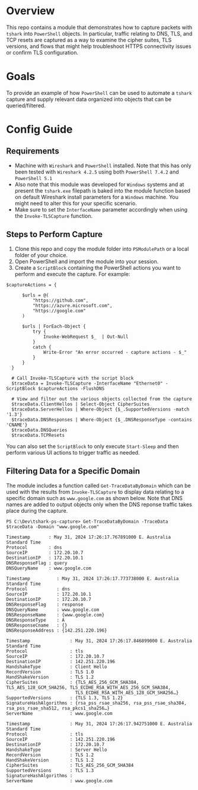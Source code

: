 # Overview
This repo contains a module that demonstrates how to capture packets with `tshark` into `PowerShell` objects.  In particular, traffic relating to DNS, TLS, and TCP resets are captured as a way to examine the cipher suites, TLS versions, and flows that might help troubleshoot HTTPS connectivity issues or confirm TLS configuration.
# Goals
To provide an example of how `PowerShell` can be used to automate a `tshark` capture and supply relevant data organized into objects that can be queried/filtered.
# Config Guide
## Requirements
- Machine with `Wireshark` and `PowerShell` installed. Note that this has only been tested with `Wireshark 4.2.5` using both `PowerShell 7.4.2` and `PowerShell 5.1`
- Also note that this module was developed for `Windows` systems and at present the `tshark.exe` filepath is baked into the module function based on default Wireshark install parameters for a `Windows` machine.  You might need to alter this for your specific scenario.
- Make sure to set the `InterfaceName` parameter accordingly when using the `Invoke-TLSCapture` function.

## Steps to Perform Capture
1. Clone this repo and copy the module folder into `PSModulePath` or a local folder of your choice.
1. Open PowerShell and import the module into your session.
1. Create a `ScriptBlock` containing the PowerShell actions you want to perform and execute the capture.  For example:
  ```
  $captureActions = {

        $urls = @(
            "https://github.com",
            "https://azure.microsoft.com",
            "https://google.com"
        )

        $urls | ForEach-Object {
            try {
                Invoke-WebRequest $_  | Out-Null
            }
            catch {
                Write-Error "An error occurred - capture actions - $_"
            }
        }
    }

    # Call Invoke-TLSCapture with the script block
    $traceData = Invoke-TLSCapture -InterfaceName "Ethernet0" -ScriptBlock $captureActions -FlushDNS

    # View and filter out the various objects collected from the capture
    $traceData.ClientHellos | Select-Object CipherSuites
    $traceData.ServerHellos | Where-Object {$_.SupportedVersions -match '1.3'}
    $traceData.DNSResponses | Where-Object {$_.DNSResponseType -contains 'CNAME'}
    $traceData.DNSQueries
    $traceData.TCPResets

  ```
You can also set the `ScriptBlock` to only execute `Start-Sleep` and then perform various UI actions to trigger traffic as needed.

## Filtering Data for a Specific Domain
The module includes a function called `Get-TraceDataByDomain` which can be used with the results from `Invoke-TLSCapture` to display data relating to a specific domain such as `www.google.com` as shown below.  Note that DNS names are added to output objects only when the DNS reponse traffic takes place during the capture.

```
PS C:\Dev\tshark-ps-capture> Get-TraceDataByDomain -TraceData $traceData -Domain "www.google.com"

Timestamp       : May 31, 2024 17:26:17.767891000 E. Australia Standard Time
Protocol        : dns
SourceIP        : 172.20.10.7
DestinationIP   : 172.20.10.1
DNSResponseFlag : query
DNSQueryName    : www.google.com

Timestamp          : May 31, 2024 17:26:17.773738000 E. Australia Standard Time
Protocol           : dns
SourceIP           : 172.20.10.1
DestinationIP      : 172.20.10.7
DNSResponseFlag    : response
DNSQueryName       : www.google.com
DNSResponseName    : {www.google.com}
DNSResponseType    : A
DNSResponseCname   : {}
DNSResponseAddress : {142.251.220.196}

Timestamp               : May 31, 2024 17:26:17.846899000 E. Australia Standard Time
Protocol                : tls
SourceIP                : 172.20.10.7
DestinationIP           : 142.251.220.196
HandshakeType           : Client Hello
RecordVersion           : TLS 1.0
HandShakeVersion        : TLS 1.2
CipherSuites            : {TLS_AES_256_GCM_SHA384, TLS_AES_128_GCM_SHA256, TLS_ECDHE_RSA_WITH_AES_256_GCM_SHA384,
                          TLS_ECDHE_RSA_WITH_AES_128_GCM_SHA256…}
SupportedVersions       : {TLS 1.3, TLS 1.2}
SignatureHashAlgorithms : {rsa_pss_rsae_sha256, rsa_pss_rsae_sha384, rsa_pss_rsae_sha512, rsa_pkcs1_sha256…}
ServerName              : www.google.com

Timestamp               : May 31, 2024 17:26:17.942751000 E. Australia Standard Time
Protocol                : tls
SourceIP                : 142.251.220.196
DestinationIP           : 172.20.10.7
HandshakeType           : Server Hello
RecordVersion           : TLS 1.2
HandShakeVersion        : TLS 1.2
CipherSuites            : TLS_AES_256_GCM_SHA384
SupportedVersions       : TLS 1.3
SignatureHashAlgorithms :
ServerName              : www.google.com
```

